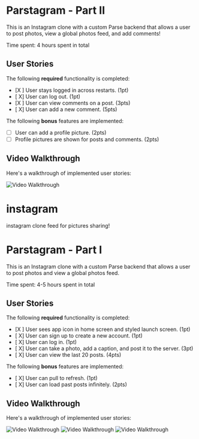 # Parstagram - Part II

This is an Instagram clone with a custom Parse backend that allows a user to post photos, view a global photos feed, and add comments!

Time spent: 4 hours spent in total

## User Stories

The following **required** functionality is completed:

- [X ] User stays logged in across restarts. (1pt)
- [ X] User can log out. (1pt)
- [X ] User can view comments on a post. (3pts)
- [ X] User can add a new comment. (5pts)

The following **bonus** features are implemented:

- [ ] User can add a profile picture. (2pts)
- [ ] Profile pictures are shown for posts and comments. (2pts)

## Video Walkthrough

Here's a walkthrough of implemented user stories:

<img src='http://i.imgur.com/link/to/your/gif/file.gif' title='Video Walkthrough' width='' alt='Video Walkthrough' />

# instagram
instagram clone feed for pictures sharing!
# Parstagram - Part I

This is an Instagram clone with a custom Parse backend that allows a user to post photos and view a global photos feed.

Time spent: 4-5 hours spent in total

## User Stories

The following **required** functionality is completed:

- [X ] User sees app icon in home screen and styled launch screen. (1pt)
- [ X] User can sign up to create a new account. (1pt)
- [ X] User can log in. (1pt)
- [ X] User can take a photo, add a caption, and post it to the server. (3pt)
- [ X] User can view the last 20 posts. (4pts)

The following **bonus** features are implemented:

- [ X] User can pull to refresh. (1pt)
- [ X] User can load past posts infinitely. (2pts)

## Video Walkthrough

Here's a walkthrough of implemented user stories:

<img src='https://user-images.githubusercontent.com/88634981/157228142-f0a7707e-8be1-4293-ac3c-886611d2bb25.mp4' title='Creating an account by signing up, scrolling through feed' width='' alt='Video Walkthrough' />

<img src='https://user-images.githubusercontent.com/88634981/157228353-10d6c996-a443-43ff-a2e0-2e3dd66e9f20.mp4' title='Logging back in, creating a new post and scrolling' width='' alt='Video Walkthrough' />

<img src='https://user-images.githubusercontent.com/88634981/157228512-3d9fc9b8-115a-4620-ad44-ecde88617acf.mp4' title='Reviewing Parse database' width='' alt='Video Walkthrough' />




